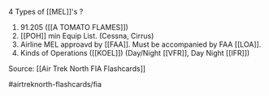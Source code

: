 4 Types of [[MEL]]'s
?
1. 91.205 ([[A TOMATO FLAMES]])
2. [[POH]] min Equip List. (Cessna, Cirrus)
3. Airline MEL approavd by [[FAA]]. Must be accompanied by FAA [[LOA]].
4. Kinds of Operations ([[KOEL]]) (Day/Night [[VFR]], Day Night [[IFR]])

Source: [[Air Trek North FIA Flashcards]]

#airtreknorth-flashcards/fia